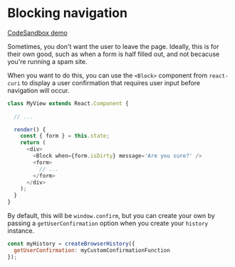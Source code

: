 # Blocking navigation

[CodeSandbox demo](https://codesandbox.io/s/github/pshrmn/curi/tree/master/examples/react/blocking-navigation)

Sometimes, you don't want the user to leave the page. Ideally, this is for their own good, such as when a form is half filled out, and not becacuse you're running a spam site.

When you want to do this, you can use the `<Block>` component from `react-curi` to display a user confirmation that requires user input before navigation will occur.

```js
class MyView extends React.Component {
  
  // ...

  render() {
    const { form } = this.state;
    return (
      <div>
        <Block when={form.isDirty} message='Are you sure?' />
        <form>
          // ...
        </form>
      </div>
    );
  }
}
```

By default, this will be `window.confirm`, but you can create your own by passing a `getUserConfirmation` option when you create your `history` instance.

```js
const myHistory = createBrowserHistory({
  getUserConfirmation: myCustomConfirmationFunction
});
```
